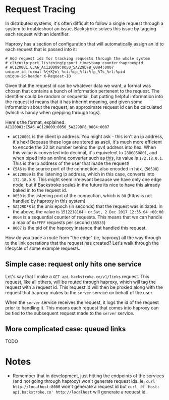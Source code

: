 # Request Tracing

In distributed systems, it's often difficult to follow a single request through a system to troubleshoot an issue. Backstroke solves this issue by tagging each request with an identifier.

Haproxy has a section of configuration that will automatically assign an id to each request that is passed into it:
```
# Add request ids for tracking requests through the whole system
# clientip:port_listeningip:port_timestamp_counter:haproxypid
# AC120001:C5A6_AC120009:0050_5A229DF8_0004:0007
unique-id-format %{+X}o\ %ci:%cp_%fi:%fp_%Ts_%rt:%pid
unique-id-header X-Request-ID
```

Given that the request id can be whatever data we want, a format was chosen that contains a bunch of information pertenent to the request. The identifier could be random or sequential, but putting helpful information into the request id means that it has inherint meaning, and given some information about the request, an approximate request id can be calculated (which is handy when grepping through logs).

Here's the format, explained:
`AC120001:C5A6_AC120009:0050_5A229DF8_0004:0007`
- `AC120001` is the client ip address. You might ask - this isn't an ip address, it's hex! Because these logs are stored as ascii, it's much more efficient to encode the 32 bit number behind the ipv4 address into hex. When this value is converted into decimal, it's equivelent to `2886860801`, and when piped into an online converter such as [this](https://www.browserling.com/tools/dec-to-ip), its value is `172.18.0.1`. This is the ip address of the user that made the request!
- `C5A6` is the source port of the connection, also encoded in hex. (`50598`)
- `AC120009` is the listening ip address, which in this case, converts into `172.18.0.9`. This might seem irrelevant because we have only one edge node, but if Backstroke scales in the future its nice to have this already baked in to the request id.
- `0050` is the listening port of the connection, which is `80` (https is not handled by haproxy in this system)
- `5A229DF8` is the unix epoch (in seconds) that the request was initiated. In the above, the value is `1512218104` - or `Sat, 2 Dec 2017 12:35:04 +00:00`
- `0004` is a sequential counter of requests. This means that we can handle a max of `0xFFFF` requests per second (`65535`)
- `0007` is the pid of the haproxy instance that handled this request.


How do you trace a route from "the edge" (ie, haproxy) all the way through to the link operations
that the request has created? Let's walk through the lifecycle of some example requests.

## Simple case: request only hits one service
Let's say that I make a `GET api.backstroke.co/v1/links` request. This request, like all others,
will be routed through haproxy, which will tag the request with a request id. This request id will
then be proxied along with the request that haproxy makes to the `server` service on behalf of the
user.

When the `server` service receives the request, it logs the id of the request prior to handling it.
This means each request that comes into haproxy can be tied to the subsequent request made to the
`server` service.

## More complicated case: queued links
TODO

# Notes
- Remember that in development, just hitting the endpoints of the services (and not going through
  haproxy) won't generate request ids. Ie, `curl http://localhost:8000` won't generate a request id but
  `curl -H 'Host: api.backstroke.co' http://localhost` will generate a request id.
